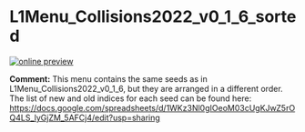 # L1Menu_Collisions2022_v0_1_6_sorted

[![online preview](https://img.shields.io/badge/Online%20preview-click%20here-blue)](https://htmlpreview.github.io/?https://github.com/caruta/L1MenuRun3/blob/patch-1/preliminary/L1Menu_Collisions2022_v0_1_6/L1Menu_Collisions2022_v0_1_6_sorted.html)

**Comment:** 
This menu contains the same seeds as in L1Menu_Collisions2022_v0_1_6, but they are arranged in a different order.
The list of new and old indices for each seed can be found here: https://docs.google.com/spreadsheets/d/1WKz3Nl0gIOeoM03cUgKJwZ5rOQ4LS_lyGjZM_5AFCj4/edit?usp=sharing
